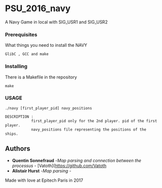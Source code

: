 # PSU_2016_navy

A Navy Game in local with SIG_USR1 and SIG_USR2

### Prerequisites

What things you need to install the NAVY

```
GlibC , GCC and make
```

### Installing

There is a Makefile in the repository

```
make
```

### USAGE

```
./navy [first_player_pid] navy_positions

DESCRIPTION :
            first_player_pid only for the 2nd player. pid of the first player.
            navy_positions file representing the positions of the ships.
```

## Authors

* **Quentin Sonnefraud** -*Map parsing and connection between the processus* - [Vatoth](https://github.com/Vatoth
* **Alistair Hurst** -*Map parsing* -

Made with love at Epitech Paris in 2017
